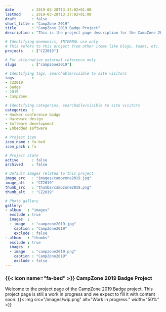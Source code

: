 ```yaml
---
date        : 2019-03-28T13:37:02+01:00
lastmod     : 2019-03-28T13:37:02+01:00
draft       : false
short_title : "CampZone 2019"
title       : "CampZone 2019 Badge Project"
description : "This is the project page description for the CampZone 2019 Project."

# Identifying mnemonics, INTERNAL use only.
# This refers to this project from other items like blogs, teams, etc.
projects    : ["CZ2019"]

# For alternative external reference only
slugs       : ["campzone2019"]

# Identifying tags, searchable/visible to site visitors
tags        :
- CZ2019
- Badge
- 2019
- CampZone

# Identifying categories, searchable/visible to site visitors
categories  :
- Hacker conference badge
- Hardware design
- Software development
- Embedded software

# Project icon
icon_name : fa-bed
icon_pack : fa

# Project state
active      : false
archived    : false

# Default images related to this project
image_src   : "images/campzone2019.jpg"
image_alt   : "CZ2019"
thumb_src   : "thumbs/campzone2019.png"
thumb_alt   : "CZ2019"

# Photo gallery
gallery:
- album   : "images"
  exclude : true
  images  :
  - image   : "campzone2019.jpg"
    caption : "CampZone2019"
    exclude : false
- album   : "thumbs"
  exclude : true
  images  :
  - image   : "campzone2019.png"
    caption : "CampZone2019"
    exclude : false
---
```


### {{< icon name="fa-bed" >}} CampZone 2019 Badge Project

Welcome to the project page of the CampZone 2019 Badge project. This project page is still a work in progress and we expect to fill it with content soon.
{{< img src="/images/wip.png" alt="Work in progress." width="50%"  >}}

